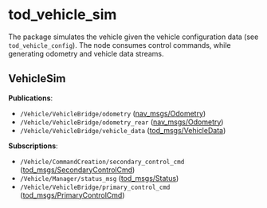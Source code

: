 # tod_vehicle_sim

The package simulates the vehicle given the vehicle configuration data (see `tod_vehicle_config`). The node consumes control commands,
while generating odometry and vehicle data streams.

## VehicleSim

**Publications**:

* `/Vehicle/VehicleBridge/odometry` ([nav_msgs/Odometry](http://docs.ros.org/en/noetic/api/nav_msgs/html/msg/Odometry.html))
* `/Vehicle/VehicleBridge/odometry_rear` ([nav_msgs/Odometry](http://docs.ros.org/en/noetic/api/nav_msgs/html/msg/Odometry.html))
* `/Vehicle/VehicleBridge/vehicle_data` ([tod_msgs/VehicleData](https://github.com/TUMFTM/tod_common/blob/master/tod_msgs/msg/VehicleData.msg))

**Subscriptions**:

* `/Vehicle/CommandCreation/secondary_control_cmd` ([tod_msgs/SecondaryControlCmd](https://github.com/TUMFTM/tod_common/blob/master/tod_msgs/msg/SecondaryControlCmd.msg))
* `/Vehicle/Manager/status_msg` ([tod_msgs/Status](https://github.com/TUMFTM/tod_common/blob/master/tod_msgs/msg/Status.msg))
* `/Vehicle/VehicleBridge/primary_control_cmd` ([tod_msgs/PrimaryControlCmd](https://github.com/TUMFTM/tod_common/blob/master/tod_msgs/msg/PrimaryControlCmd.msg))
